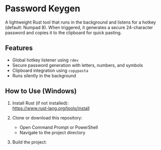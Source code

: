 # Password Keygen

A lightweight Rust tool that runs in the background and listens for a hotkey (default: Numpad 8). When triggered, it generates a secure 24-character password and copies it to the clipboard for quick pasting.

## Features

- Global hotkey listener using `rdev`
- Secure password generation with letters, numbers, and symbols
- Clipboard integration using `copypasta`
- Runs silently in the background

## How to Use (Windows)

1. Install Rust (if not installed):  
   https://www.rust-lang.org/tools/install

2. Clone or download this repository:
   - Open Command Prompt or PowerShell
   - Navigate to the project directory

3. Build the project:
